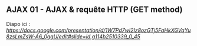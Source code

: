 ## AJAX 01 - AJAX & requête HTTP (GET method)

Diapo ici : *https://docs.google.com/presentation/d/1W7Pd7wI2Iz8ozGTj5FaHkXGVqYu8zsLmZsW-A6_0ggU/edit#slide=id.g114b2510339_0_45*
